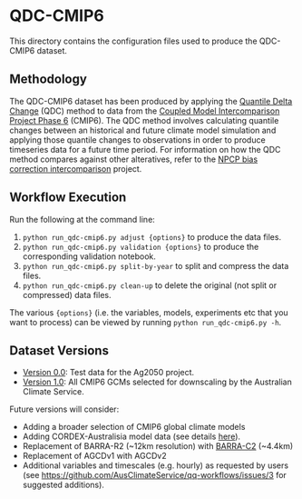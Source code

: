 # QDC-CMIP6

This directory contains the configuration files used to produce the QDC-CMIP6 dataset.

## Methodology

The QDC-CMIP6 dataset has been produced by applying the
[Quantile Delta Change](https://github.com/AusClimateService/qqscale/blob/master/docs/method_qdc.md) (QDC) method
to data from the [Coupled Model Intercomparison Project Phase 6](https://pcmdi.llnl.gov/CMIP6/) (CMIP6).
The QDC method involves calculating quantile changes between an historical and future climate model simulation
and applying those quantile changes to observations in order to produce timeseries data for a future time period.
For information on how the QDC method compares against other alteratives,
refer to the [NPCP bias correction intercomparison](https://github.com/AusClimateService/npcp) project.

## Workflow Execution

Run the following at the command line:

1. `python run_qdc-cmip6.py adjust {options}` to produce the data files.  
1. `python run_qdc-cmip6.py validation {options}` to produce the corresponding validation notebook.  
1. `python run_qdc-cmip6.py split-by-year` to split and compress the data files.  
1. `python run_qdc-cmip6.py clean-up` to delete the original (not split or compressed) data files. 

The various `{options}` (i.e. the variables, models, experiments etc that you want to process)
can be viewed by running `python run_qdc-cmip6.py -h`.

## Dataset Versions

- [Version 0.0](specs_qdc-cmip6_v0.md): Test data for the Ag2050 project.
- [Version 1.0](specs_qdc-cmip6_v1.md): All CMIP6 GCMs selected for downscaling by the Australian Climate Service.

Future versions will consider:
- Adding a broader selection of CMIP6 global climate models
- Adding CORDEX-Australisia model data (see details [here](https://opus.nci.org.au/display/CMIP/CMIP6-CORDEX+datasets)). 
- Replacement of BARRA-R2 (~12km resolution) with [BARRA-C2](http://www.bom.gov.au/research/publications/researchreports/BRR-097.pdf) (~4.4km)
- Replacement of AGCDv1 with AGCDv2
- Additional variables and timescales (e.g. hourly) as requested by users (see https://github.com/AusClimateService/qq-workflows/issues/3 for suggested additions).
